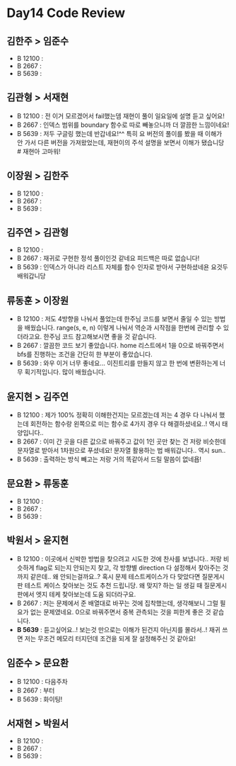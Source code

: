 # Day14 Code Review

## 김한주 > 임준수
- B 12100 :
- B 2667 :
- B 5639 :
## 김관형 > 서재현
- B 12100 : 전 이거 모르겠어서 fail했는뎀 재현이 풀이 일요일에 설명 듣고 싶어요!
- B 2667 : 인덱스 범위를 boundary 함수로 따로 빼놓으니까 더 깔끔한 느낌이네요!
- B 5639 : 저두 구글링 했는데 반갑네요!^^ 특히 요 버전의 풀이를 봤을 때 이해가 안 가서 다른 버전을 가져왔었는데, 재현이의 주석 설명을 보면서 이해가 됐습니당 # 재현아 고마워!
## 이장원 > 김한주
- B 12100 :
- B 2667 :
- B 5639 :
## 김주연 > 김관형
- B 12100 :
- B 2667 : 재귀로 구현한 정석 풀이인것 같네요 피드백은 따로 없습니다!
- B 5639 : 인덱스가 아니라 리스트 자체를 함수 인자로 받아서 구현하셨네욘 요것두 배워갑니당
## 류동훈 > 이장원
- B 12100 : 저도 4방향을 나눠서 풀었는데 한주님 코드를 보면서 줄일 수 있는 방법을 배웠습니다. range(s, e, n) 이렇게 나눠서 역순과 시작점을 한번에 관리할 수 있더라고요. 한주님 코드 참고해보시면 좋을 것 같습니다.
- B 2667 : 깔끔한 코드 보기 좋았습니다. home 리스트에서 1을 0으로 바꿔주면서 bfs를 진행하는 조건을 간단히 한 부분이 좋았습니다.
- B 5639 : 와우 이거 너무 좋네요... 이진트리를 만들지 않고 한 번에 변환하는게 너무 획기적입니다. 많이 배웠습니다.
## 윤지현 > 김주연
- B 12100 : 제가 100% 정확히 이해한건지는 모르겠는데 저는 4 경우 다 나눠서 했는데 회전하는 함수랑 왼쪽으로 미는 함수로 4가지 경우 다 해결하셨네요..! 역시 태양입니다..
- B 2667 : 이미 간 곳을 다른 값으로 바꿔주고 값이 1인 곳만 찾는 건 저랑 비슷한데 문자열로 받아서 1차원으로 푸셨네요! 문자열 활용하는 법 배워갑니다.. 역시 sun..
- B 5639 : 출력하는 방식 빼고는 저랑 거의 똑같아서 드릴 말씀이 없네욥!
## 문요환 > 류동훈
- B 12100 :
- B 2667 :
- B 5639 :
## 박원서 > 윤지현
- B 12100 : 이곳에서 신박한 방법을 찾으려고 시도한 것에 찬사를 보냅니다.. 저랑 비슷하게 flag로 되는지 안되는지 찾고, 각 방향별 direction 다 설정해서 찾아주는 것 까지 같은데.. 왜 안되는걸까요..? 혹시 문제 테스트케이스가 다 맞았다면 질문게시판 테스트 케이스 찾아보는 것도 추천 드립니당. 왜 맞지? 하는 일 생길 때 질문게시판에서 엣지 테케 찾아보는데 도움 되더라구요.
- B 2667 : 저는 문제에서 준 배열대로 바꾸는 것에 집착했는데, 생각해보니 그럴 필요가 없는 문제였네요. 0으로 바꿔주면서 중복 관측되는 것을 피한게 좋은 것 같습니다.
- **B 5639** : 듣고싶어요..! 보는것 만으로는 이해가 된건지 아닌지를 몰라서..! 재귀 쓰면 저는 무조건 메모리 터지던데 조건을 되게 잘 설정해주신 것 같아요!
## 임준수 > 문요환
- B 12100 : 다음주차
- B 2667 : 부터
- B 5639 : 화이팅!
## 서재현 > 박원서
- B 12100 :
- B 2667 :
- B 5639 :

